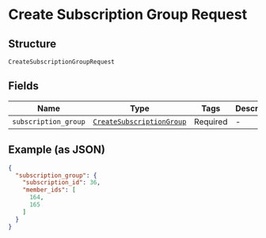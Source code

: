 
# Create Subscription Group Request

## Structure

`CreateSubscriptionGroupRequest`

## Fields

| Name | Type | Tags | Description |
|  --- | --- | --- | --- |
| `subscription_group` | [`CreateSubscriptionGroup`](../../doc/models/create-subscription-group.md) | Required | - |

## Example (as JSON)

```json
{
  "subscription_group": {
    "subscription_id": 36,
    "member_ids": [
      164,
      165
    ]
  }
}
```

